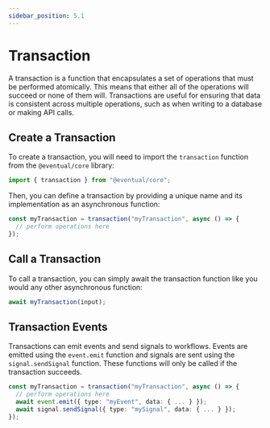 ```yaml
---
sidebar_position: 5.1
---
```


# Transaction

A transaction is a function that encapsulates a set of operations that must be performed atomically. This means that either all of the operations will succeed or none of them will. Transactions are useful for ensuring that data is consistent across multiple operations, such as when writing to a database or making API calls.

## Create a Transaction

To create a transaction, you will need to import the `transaction` function from the `@eventual/core` library:

```ts
import { transaction } from "@eventual/core";
```

Then, you can define a transaction by providing a unique name and its implementation as an asynchronous function:

```ts
const myTransaction = transaction("myTransaction", async () => {
  // perform operations here
});
```

## Call a Transaction

To call a transaction, you can simply await the transaction function like you would any other asynchronous function:

```ts
await myTransaction(input);
```

## Transaction Events

Transactions can emit events and send signals to workflows. Events are emitted using the `event.emit` function and signals are sent using the `signal.sendSignal` function. These functions will only be called if the transaction succeeds.

```ts
const myTransaction = transaction("myTransaction", async () => {
  // perform operations here
  await event.emit({ type: "myEvent", data: { ... } });
  await signal.sendSignal({ type: "mySignal", data: { ... } });
});
```